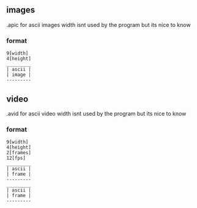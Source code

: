 ## images
.apic for ascii images
width isnt used by the program but its nice to know

### format
```
9[width]
4[height]
_________
| ascii |
| image |
---------
```

## video
.avid for ascii video
width isnt used by the program but its nice to know

### format
```
9[width]
4[height]
2[frames]
12[fps]
_________
| ascii |
| frame |
---------
_________
| ascii |
| frame |
---------
```
